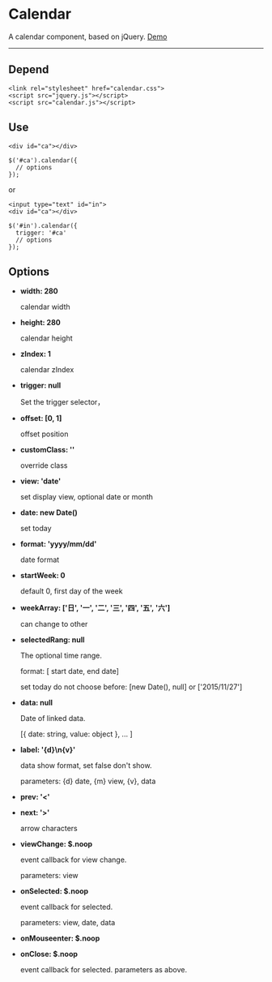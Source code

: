 # Calendar
A calendar component, based on jQuery. [Demo](http://yscoder.github.io/Calendar/demo.html)

---

## Depend

```
<link rel="stylesheet" href="calendar.css">
<script src="jquery.js"></script>
<script src="calendar.js"></script>
```

## Use

```
<div id="ca"></div>

$('#ca').calendar({
  // options
});
```
or
```
<input type="text" id="in">
<div id="ca"></div>

$('#in').calendar({
  trigger: '#ca'
  // options
});
```

## Options

* **width: 280**

    calendar width
* **height: 280**

    calendar height
* **zIndex: 1**

    calendar zIndex
* **trigger: null**

    Set the trigger selector，
* **offset: [0, 1]**

    offset position
* **customClass: ''**

    override class
* **view: 'date'**

    set display view, optional date or month
* **date: new Date()**

    set today
* **format: 'yyyy/mm/dd'**

    date format
* **startWeek: 0**

    default 0, first day of the week
* **weekArray: ['日', '一', '二', '三', '四', '五', '六']**

    can change to other
* **selectedRang: null**

    The optional time range.

    format: [ start date, end date]

    set today do not choose before: [new Date(), null] or ['2015/11/27']
* **data: null**

    Date of linked data.

    [{ date: string, value: object }, ... ]

* **label: '{d}\n{v}'**

    data show format, set false don't show.

    parameters: {d} date, {m} view, {v}, data
* **prev: '&lt;'**
* **next: '&gt;'**

    arrow characters
* **viewChange: $.noop**

    event callback for view change.

    parameters: view
* **onSelected: $.noop**

    event callback for selected.

    parameters: view, date, data
* **onMouseenter: $.noop**
* **onClose: $.noop**

    event callback for selected.
    parameters as above.

